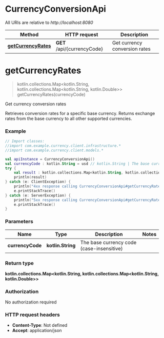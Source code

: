 # CurrencyConversionApi

All URIs are relative to *http://localhost:8080*

| Method | HTTP request | Description |
| ------------- | ------------- | ------------- |
| [**getCurrencyRates**](CurrencyConversionApi.md#getCurrencyRates) | **GET** /api/{currencyCode} | Get currency conversion rates |


<a id="getCurrencyRates"></a>
# **getCurrencyRates**
> kotlin.collections.Map&lt;kotlin.String, kotlin.collections.Map&lt;kotlin.String, kotlin.Double&gt;&gt; getCurrencyRates(currencyCode)

Get currency conversion rates

Retrieves conversion rates for a specific base currency. Returns exchange rates from the base currency to all other supported currencies.

### Example
```kotlin
// Import classes:
//import com.example.currency.client.infrastructure.*
//import com.example.currency.client.models.*

val apiInstance = CurrencyConversionApi()
val currencyCode : kotlin.String = usd // kotlin.String | The base currency code (case-insensitive)
try {
    val result : kotlin.collections.Map<kotlin.String, kotlin.collections.Map<kotlin.String, kotlin.Double>> = apiInstance.getCurrencyRates(currencyCode)
    println(result)
} catch (e: ClientException) {
    println("4xx response calling CurrencyConversionApi#getCurrencyRates")
    e.printStackTrace()
} catch (e: ServerException) {
    println("5xx response calling CurrencyConversionApi#getCurrencyRates")
    e.printStackTrace()
}
```

### Parameters
| Name | Type | Description  | Notes |
| ------------- | ------------- | ------------- | ------------- |
| **currencyCode** | **kotlin.String**| The base currency code (case-insensitive) | |

### Return type

**kotlin.collections.Map&lt;kotlin.String, kotlin.collections.Map&lt;kotlin.String, kotlin.Double&gt;&gt;**

### Authorization

No authorization required

### HTTP request headers

 - **Content-Type**: Not defined
 - **Accept**: application/json


